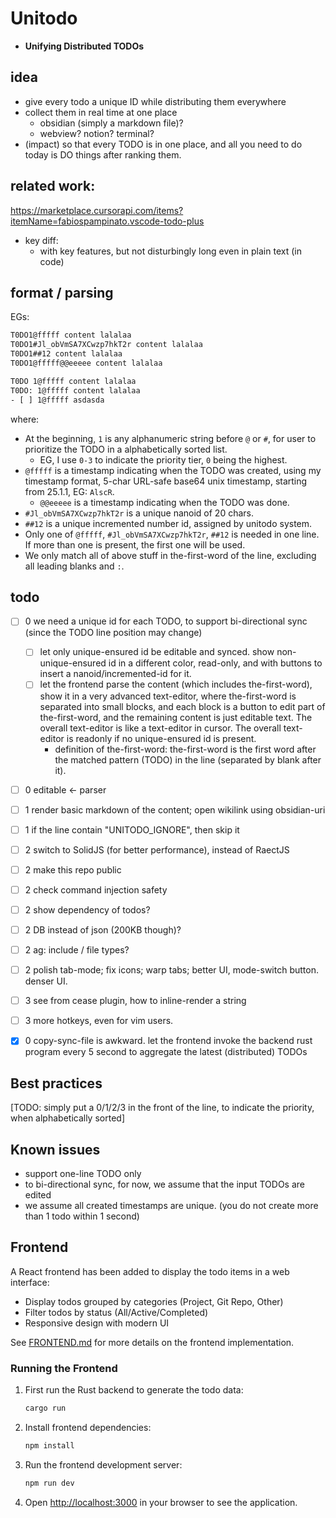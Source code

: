 # Unitodo
- **Unifying Distributed TODOs**

## idea

- give every todo a unique ID while distributing them everywhere
- collect them in real time at one place 
    - obsidian (simply a markdown file)?
    - webview? notion? terminal?
- (impact) so that every TODO is in one place, and all you need to do today is DO things after ranking them.

## related work:
https://marketplace.cursorapi.com/items?itemName=fabiospampinato.vscode-todo-plus

- key diff:
  - with key features, but not disturbingly long even in plain text (in code)


## format / parsing

EGs:
```bash
T0DO1@fffff content lalalaa
T0DO1#Jl_obVmSA7XCwzp7hkT2r content lalalaa
T0DO1##12 content lalalaa
T0DO1@fffff@@eeeee content lalalaa

T0DO 1@fffff content lalalaa
T0DO: 1@fffff content lalalaa
- [ ] 1@fffff asdasda
```
where:
- At the beginning, `1` is any alphanumeric string before `@` or `#`, for user to prioritize the TODO in a alphabetically sorted list.
    - EG, I use `0-3` to indicate the priority tier, `0` being the highest.
- `@fffff` is a timestamp indicating when the TODO was created, using my timestamp format, 5-char URL-safe base64 unix timestamp, starting from 25.1.1, EG: `AlscR`.
    - `@@eeeee` is a timestamp indicating when the TODO was done.
- `#Jl_obVmSA7XCwzp7hkT2r` is a unique nanoid of 20 chars.
- `##12` is a unique incremented number id, assigned by unitodo system.
- Only one of `@fffff`, `#Jl_obVmSA7XCwzp7hkT2r`, `##12` is needed in one line. If more than one is present, the first one will be used.
- We only match all of above stuff in the-first-word of the line, excluding all leading blanks and `:`.



## todo

- [ ] 0 we need a unique id for each TODO, to support bi-directional sync (since the TODO line position may change)
  - [ ] let only unique-ensured id be editable and synced. show non-unique-ensured id in a different color, read-only, and with buttons to insert a nanoid/incremented-id for it.
  - [ ] let the frontend parse the content (which includes the-first-word), show it in a very advanced text-editor, where the-first-word is separated into small blocks, and each block is a button to edit part of the-first-word, and the remaining content is just editable text. The overall text-editor is like a text-editor in cursor. The overall text-editor is readonly if no unique-ensured id is present.
    - definition of the-first-word: the-first-word is the first word after the matched pattern (TODO) in the line (separated by blank after it).
- [ ] 0 editable <- parser

- [ ] 1 render basic markdown of the content; open wikilink using obsidian-uri
- [ ] 1 if the line contain "UNITODO_IGNORE", then skip it
- [ ] 2 switch to SolidJS (for better performance), instead of RaectJS
- [ ] 2 make this repo public
- [ ] 2 check command injection safety
- [ ] 2 show dependency of todos?
- [ ] 2 DB instead of json (200KB though)?
- [ ] 2 ag: include / file types?
- [ ] 2 polish tab-mode; fix icons; warp tabs; better UI, mode-switch button. denser UI.
- [ ] 3 see from cease plugin, how to inline-render a string
- [ ] 3 more hotkeys, even for vim users.

- [x] 0 copy-sync-file is awkward. let the frontend invoke the backend rust program every 5 second to aggregate the latest (distributed) TODOs

## Best practices

[TODO: simply put a 0/1/2/3 in the front of the line, to indicate the priority, when alphabetically sorted]

## Known issues

- support one-line TODO only
- to bi-directional sync, for now, we assume that the input TODOs are edited 
- we assume all created timestamps are unique. (you do not create more than 1 todo within 1 second)

## Frontend

A React frontend has been added to display the todo items in a web interface:

- Display todos grouped by categories (Project, Git Repo, Other)
- Filter todos by status (All/Active/Completed)
- Responsive design with modern UI

See [FRONTEND.md](FRONTEND.md) for more details on the frontend implementation.

### Running the Frontend

1. First run the Rust backend to generate the todo data:
   ```bash
   cargo run
   ```

2. Install frontend dependencies:
   ```bash
   npm install
   ```

3. Run the frontend development server:
   ```bash
   npm run dev
   ```

4. Open [http://localhost:3000](http://localhost:3000) in your browser to see the application.